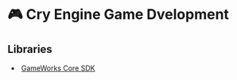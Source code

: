 # :video_game: Cry Engine Game Dvelopment

## Libraries

-  [GameWorks Core SDK](https://developer.nvidia.com/gameworks-core-overview)
